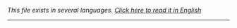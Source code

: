 <i>This file exists in several languages. <a href="LICENSE.md"><u>Click here to read it in English</u></a></i>

<hr>
